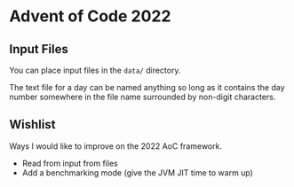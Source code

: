 # Advent of Code 2022


## Input Files

You can place input files in the `data/` directory.

The text file for a day can be named anything so long as it contains the day number
somewhere in the file name surrounded by non-digit characters.


## Wishlist

Ways I would like to improve on the 2022 AoC framework.

* Read from input from files
* Add a benchmarking mode (give the JVM JIT time to warm up)
